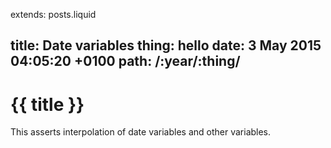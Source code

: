 extends: posts.liquid

title:  Date variables
thing: hello
date:  3 May 2015 04:05:20 +0100
path:  /:year/:thing/
---
# {{ title }}

This asserts interpolation of date variables and other variables.
